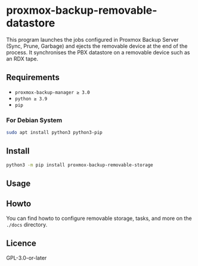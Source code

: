 # proxmox-backup-removable-datastore

This program launches the jobs configured in Proxmox Backup Server (Sync, Prune, Garbage) and ejects the removable device at the end of the process. It synchronises the PBX datastore on a removable device such as an RDX tape.

## Requirements

* `proxmox-backup-manager ≥ 3.0`
* `python ≥ 3.9`
* `pip`

### For Debian System

```sh
sudo apt install python3 python3-pip
```

## Install

```sh
python3 -m pip install proxmox-backup-removable-storage
```

## Usage


## Howto

You can find howto to configure removable storage, tasks, and more on the `./docs` directory.

## Licence

GPL-3.0-or-later